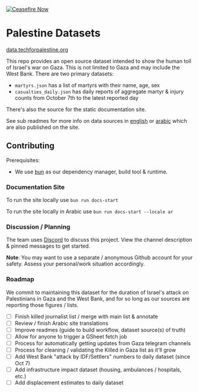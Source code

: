 [![Ceasefire Now](https://badge.techforpalestine.org/default)](https://techforpalestine.org/learn-more)

# Palestine Datasets

[data.techforpalestine.org](https://data.techforpalestine.org)

This repo provides an open source dataset intended to show the human toll of Israel's war on Gaza. This is not limited to Gaza and may include the West Bank. There are two primary datasets:

- `martyrs.json` has a list of martyrs with their name, age, sex
- `casualties_daily.json` has daily reports of aggregate martyr & injury counts from October 7th to the latest reported day

There's also the source for the static documentation site.

See sub readmes for more info on data sources in [english](site/docs) or [arabic](site/i18n/ar/docusaurus-plugin-content-docs) which are also published on the site.

## Contributing

Prerequisites:

- We use [bun](https://bun.sh) as our dependency manager, build tool & runtime.

### Documentation Site

To run the site locally use `bun run docs-start`

To run the site locally in Arabic use `bun run docs-start --locale ar`

### Discussion / Planning

The team uses [Discord](https://discord.com/channels/1186702814341234740/1193636245784494222) to discuss this project. View the channel description & pinned messages to get started.

**Note**: You may want to use a separate / anonymous Github account for your safety. Assess your personal/work situation accordingly.

### Roadmap

We commit to maintaining this dataset for the duration of Israel's attack on Palestinians in Gaza and the West Bank, and for so long as our sources are reporting those figures / lists.

- [ ] Finish killed journalist list / merge with main list & annotate
- [ ] Review / finish Arabic site translations
- [ ] Improve readmes (guide to build workflow, dataset source(s) of truth)
- [ ] Allow for anyone to trigger a GSheet fetch job
- [ ] Process for automatically getting updates from Gaza telegram channels
- [ ] Process for cleaning / validating the Killed in Gaza list as it'll grow
- [ ] Add West Bank "attack by IDF/Settlers" numbers to daily dataset (since Oct 7)
- [ ] Add infrastructure impact dataset (housing, ambulances / hospitals, etc.)
- [ ] Add displacement estimates to daily dataset

